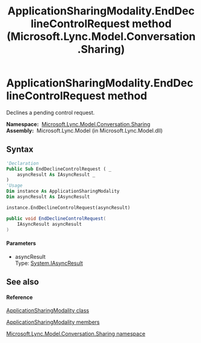 ﻿---
title: ApplicationSharingModality.EndDeclineControlRequest method  (Microsoft.Lync.Model.Conversation.Sharing)
TOCTitle: 'EndDeclineControlRequest method '
ms:assetid: M:Microsoft.Lync.Model.Conversation.Sharing.ApplicationSharingModality.EndDeclineControlRequest(System.IAsyncResult)_DI_3_UC_OCS14MrefLyncWPF
ms:mtpsurl: https://msdn.microsoft.com/en-us/library/microsoft.lync.model.conversation.sharing.applicationsharingmodality.enddeclinecontrolrequest(v=office.15)
ms:contentKeyID: 48593849
ms.date: 07/28/2014
mtps_version: v=office.15
f1_keywords:
- Microsoft.Lync.Model.Conversation.Sharing.ApplicationSharingModality.EndDeclineControlRequest
dev_langs:
- CSharp
- JScript
- VB
- other
---

# ApplicationSharingModality.EndDeclineControlRequest method

Declines a pending control request.

**Namespace:**  [Microsoft.Lync.Model.Conversation.Sharing](microsoft-lync-model-conversation-sharing-namespace_2.md)  
**Assembly:**  Microsoft.Lync.Model (in Microsoft.Lync.Model.dll)

## Syntax

``` vb
'Declaration
Public Sub EndDeclineControlRequest ( _
    asyncResult As IAsyncResult _
)
'Usage
Dim instance As ApplicationSharingModality
Dim asyncResult As IAsyncResult

instance.EndDeclineControlRequest(asyncResult)
```

``` csharp
public void EndDeclineControlRequest(
    IAsyncResult asyncResult
)
```

#### Parameters

  - asyncResult  
    Type: [System.IAsyncResult](http://msdn2.microsoft.com/en-us/library/ft8a6455)  

## See also

#### Reference

[ApplicationSharingModality class](applicationsharingmodality-class-microsoft-lync-model-conversation-sharing_2.md)

[ApplicationSharingModality members](applicationsharingmodality-members-microsoft-lync-model-conversation-sharing_2.md)

[Microsoft.Lync.Model.Conversation.Sharing namespace](microsoft-lync-model-conversation-sharing-namespace_2.md)

